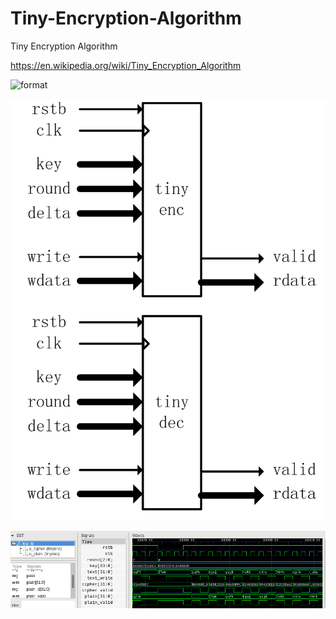 # Tiny-Encryption-Algorithm
Tiny Encryption Algorithm

https://en.wikipedia.org/wiki/Tiny_Encryption_Algorithm


![format](https://upload.wikimedia.org/wikipedia/commons/a/a1/TEA_InfoBox_Diagram.png)


![format](https://github.com/BHa2R00/Tiny-Encryption-Algorithm/blob/main/doc/20250808173800_719x962_scrot.png)


![format](https://github.com/BHa2R00/Tiny-Encryption-Algorithm/blob/main/20250808173135_978x241_scrot.png)
